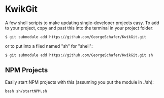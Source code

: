 # KwikGit

A few shell scripts to make updating single-developer projects easy. To add to your project, copy and past this into the terminal in your project folder:

```
$ git submodule add https://github.com/GeorgeSchafer/KwikGit.git
```

or to put into a filed named "sh" for "shell":

```
$ git submodule add https://github.com/GeorgeSchafer/KwikGit.git sh
```

## NPM Projects

Easily start NPM projects with this (assuming you put the module in ./sh):

```
bash sh/startNPM.sh
```
